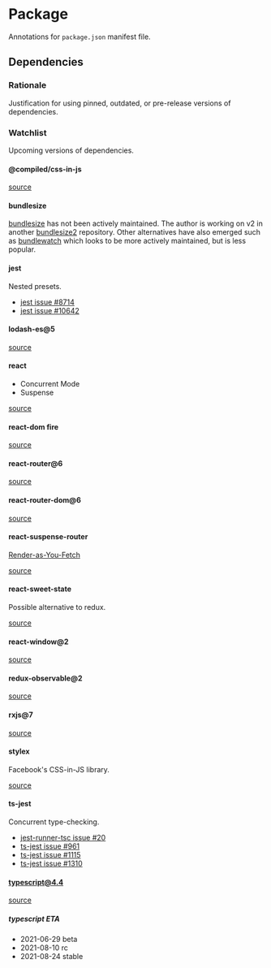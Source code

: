 # Package

Annotations for `package.json` manifest file.

## Dependencies

### Rationale

Justification for using pinned, outdated, or pre-release versions of dependencies.

### Watchlist

Upcoming versions of dependencies.

#### @compiled/css-in-js

[source](https://github.com/atlassian-labs/compiled-css-in-js)

#### bundlesize

[bundlesize](https://github.com/siddharthkp/bundlesize) has not been actively maintained.
The author is working on v2 in another [bundlesize2](https://github.com/siddharthkp/bundlesize2) repository.
Other alternatives have also emerged such as [bundlewatch](https://github.com/bundlewatch/bundlewatch) which looks to be more actively maintained, but is less popular.

#### jest

Nested presets.

- [jest issue #8714](https://github.com/facebook/jest/issues/8714)
- [jest issue #10642](https://github.com/facebook/jest/issues/10642)

#### lodash-es@5

[source](https://github.com/lodash/lodash/wiki/Roadmap)

#### react

- Concurrent Mode
- Suspense

[source](https://github.com/facebook/react/milestone/40)

#### react-dom fire

[source](https://github.com/facebook/react/issues/13525)

#### react-router@6

[source](https://github.com/ReactTraining/react-router/releases/tag/v6.0.0-alpha.0)

#### react-router-dom@6

[source](https://github.com/ReactTraining/react-router/releases/tag/v6.0.0-alpha.0)

#### react-suspense-router

[Render-as-You-Fetch](https://reactjs.org/docs/concurrent-mode-suspense.html#approach-3-render-as-you-fetch-using-suspense)

[source](https://github.com/dai-shi/react-suspense-router)

#### react-sweet-state

Possible alternative to redux.

[source](https://github.com/atlassian/react-sweet-state)

#### react-window@2

[source](https://github.com/bvaughn/react-window/issues/302)

#### redux-observable@2

[source](https://github.com/redux-observable/redux-observable/blob/master/CHANGELOG.md#200-alpha0-2019-11-14)

#### rxjs@7

[source](https://github.com/ReactiveX/rxjs/issues/5180)

#### stylex

Facebook's CSS-in-JS library.

[source](https://www.youtube.com/watch?v=9JZHodNR184)

#### ts-jest

Concurrent type-checking.

- [jest-runner-tsc issue #20](https://github.com/azz/jest-runner-tsc/issues/20)
- [ts-jest issue #961](https://github.com/kulshekhar/ts-jest/issues/961)
- [ts-jest issue #1115](https://github.com/kulshekhar/ts-jest/issues/1115)
- [ts-jest issue #1310](https://github.com/kulshekhar/ts-jest/issues/1310)

#### typescript@4.4

[source](https://github.com/microsoft/TypeScript/issues/44237)

##### typescript ETA

- 2021-06-29 beta
- 2021-08-10 rc
- 2021-08-24 stable
